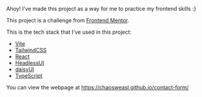 Ahoy! I've made this project as a way for me to practice my frontend skills :}

This project is a challenge from [Frontend Mentor](https://www.frontendmentor.io/home).

This is the tech stack that I've used in this project:

- [Vite](https://vitejs.dev)
- [TailwindCSS](https://tailwindcss.com)
- [React](https://react.dev)
- [HeadlessUI](https://headlessui.com)
- [daisyUI](https://daisyui.com)
- [TypeScript](https://www.typescriptlang.org)

You can view the webpage at https://chaosweasl.github.io/contact-form/
